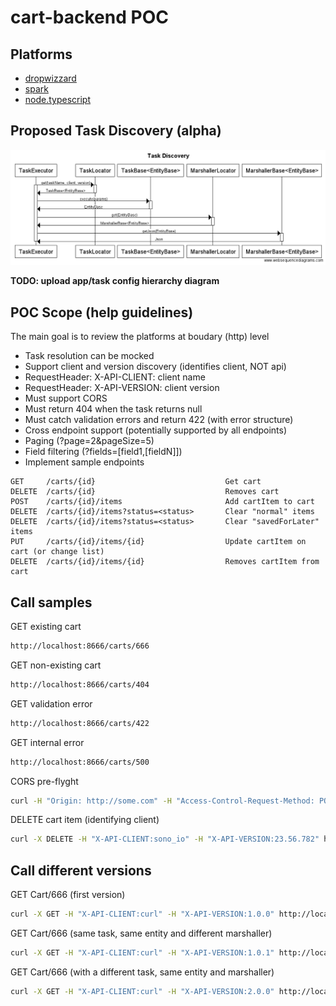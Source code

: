 # cart-backend POC

## Platforms
* [dropwizzard](dropwizzard/cart-backend/)
* [spark](spark/cart-backend/)
* [node.typescript](node.typescript/cart-backend/)

## Proposed Task Discovery (alpha)

![Task Discovery](doc/task_discovery_sequence_diagram_draft1.png)

**TODO: upload app/task config hierarchy diagram**

## POC Scope (help guidelines)

The main goal is to review the platforms at boudary (http) level

* Task resolution can be mocked
* Support client and version discovery (identifies client, NOT api)
 * RequestHeader: X-API-CLIENT: client name
 * RequestHeader: X-API-VERSION: client version
* Must support CORS
* Must return 404 when the task returns null
* Must catch validation errors and return 422 (with error structure)
* Cross endpoint support (potentially supported by all endpoints)
 * Paging (?page=2&pageSize=5)
 * Field filtering (?fields=[field1,[fieldN]])
* Implement sample endpoints

```
GET		/carts/{id}								Get cart
DELETE	/carts/{id}								Removes cart
POST	/carts/{id}/items						Add cartItem to cart
DELETE	/carts/{id}/items?status=<status>		Clear "normal" items
DELETE	/carts/{id}/items?status=<status>		Clear "savedForLater" items
PUT		/carts/{id}/items/{id}					Update cartItem on cart (or change list)
DELETE	/carts/{id}/items/{id}					Removes cartItem from cart
```

## Call samples

GET existing cart
```bash
http://localhost:8666/carts/666
```

GET non-existing cart
```bash
http://localhost:8666/carts/404
```

GET validation error
```bash
http://localhost:8666/carts/422
```

GET internal error
```bash
http://localhost:8666/carts/500
```

CORS pre-flyght
```bash
curl -H "Origin: http://some.com" -H "Access-Control-Request-Method: POST" -H "Access-Control-Request-Headers: X-Requested-With" -X OPTIONS -v http://localhost:8666
```

DELETE cart item (identifying client)
```bash
curl -X DELETE -H "X-API-CLIENT:sono_io" -H "X-API-VERSION:23.56.782" http://localhost:8666/carts/666/items/111 -v
```

## Call different versions

GET Cart/666 (first version)
```bash
curl -X GET -H "X-API-CLIENT:curl" -H "X-API-VERSION:1.0.0" http://localhost:8666/carts/666
```

GET Cart/666 (same task, same entity and different marshaller)
```bash
curl -X GET -H "X-API-CLIENT:curl" -H "X-API-VERSION:1.0.1" http://localhost:8666/carts/666
```

GET Cart/666 (with a different task, same entity and marshaller)
```bash
curl -X GET -H "X-API-CLIENT:curl" -H "X-API-VERSION:2.0.0" http://localhost:8666/carts/666
```
